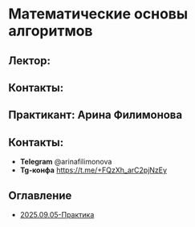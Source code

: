 # Математические основы алгоритмов

## Лектор: 
## Контакты:

## Практикант: Арина Филимонова
## Контакты:
* **Telegram** @arinafilimonova
* **Tg-конфа** https://t.me/+FQzXh_arC2pjNzEy

## Оглавление
- [2025.09.05-Практика](./2025.09.05-Практика.md)